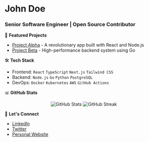 # John Doe
### Senior Software Engineer | Open Source Contributor

🔭 **Featured Projects**
- [Project Alpha](https://github.com/johndoe/project-alpha) - A revolutionary app built with React and Node.js
- [Project Beta](https://github.com/johndoe/project-beta) - High-performance backend system using Go

🛠️ **Tech Stack**
- Frontend: `React` `TypeScript` `Next.js` `Tailwind CSS`
- Backend: `Node.js` `Go` `Python` `PostgreSQL`
- DevOps: `Docker` `Kubernetes` `AWS` `GitHub Actions`

📊 **GitHub Stats**
<p align="center">
  <img src="https://github-readme-stats.vercel.app/api?username=johndoe&show_icons=true&theme=dark" alt="GitHub Stats" />
  <img src="https://github-readme-streak-stats.herokuapp.com/?user=johndoe&theme=dark" alt="GitHub Streak" />
</p>

🤝 **Let's Connect**
- [LinkedIn](https://linkedin.com/in/johndoe)
- [Twitter](https://twitter.com/johndoe)
- [Personal Website](https://johndoe.dev) 